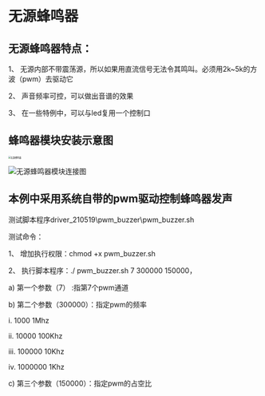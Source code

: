 # 无源蜂鸣器

## 无源蜂鸣器特点：

1、 无源内部不带震荡源，所以如果用直流信号无法令其鸣叫。必须用2k~5k的方波（pwm）去驱动它

2、 声音频率可控，可以做出音谱的效果

3、 在一些特例中，可以与led复用一个控制口

## 蜂鸣器模块安装示意图

<img src="G:\micro_programing\D1\img\RVBoards_img\无源蜂鸣器.png" alt="无源蜂鸣器" style="zoom:30%;" />

![无源蜂鸣器模块连接图](G:\micro_programing\D1\img\RVBoards_img\无源蜂鸣器模块连接图.png)

## 本例中采用系统自带的pwm驱动控制蜂鸣器发声

测试脚本程序driver_210519\pwm_buzzer\pwm_buzzer.sh

测试命令：

1、 增加执行权限：chmod +x pwm_buzzer.sh

2、 执行脚本程序：./ pwm_buzzer.sh 7 300000 150000，

a) 第一个参数（7） :指第7个pwm通道

b) 第二个参数（300000）：指定pwm的频率

i. 1000    1Mhz

ii. 10000   100Khz

iii. 100000   10Khz

iv. 1000000   1Khz

c) 第三个参数（150000）：指定pwm的占空比
